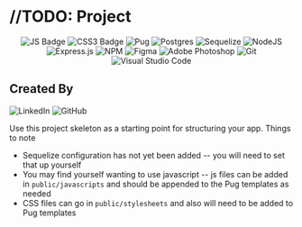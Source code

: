 # //TODO: Project

<div align="center">

![JS Badge](https://img.shields.io/badge/JavaScript-F7DF1E?style=for-the-badge&logo=javascript&logoColor=black)
![CSS3 Badge](https://img.shields.io/badge/CSS3-1572B6?style=for-the-badge&logo=css3&logoColor=white)
![Pug](https://img.shields.io/badge/Pug-E3C29B?style=for-the-badge&logo=pug&logoColor=black)
![Postgres](https://img.shields.io/badge/postgres-%23316192.svg?style=for-the-badge&logo=postgresql&logoColor=white)
![Sequelize](https://img.shields.io/static/v1?label=&message=Sequelize&color=%232F406A&style=for-the-badge&logo=Sequelize&logoColor=%2303AFEF)
![NodeJS](https://img.shields.io/badge/node.js-6DA55F?style=for-the-badge&logo=node.js&logoColor=white)
![Express.js](https://img.shields.io/badge/express.js-%23404d59.svg?style=for-the-badge&logo=express&logoColor=%2361DAFB)
![NPM](https://img.shields.io/badge/npm-CB3837?style=for-the-badge&logo=npm&logoColor=white)
![Figma](https://img.shields.io/badge/Figma-F24E1E?style=for-the-badge&logo=figma&logoColor=white)
![Adobe Photoshop](https://img.shields.io/badge/Adobe-Photoshop-31A8FF?style=for-the-badge&logo=Adobe-Photoshop&labelColor=0a446b&logoWidth=15)
![Git](https://img.shields.io/badge/git-%23F05033.svg?style=for-the-badge&logo=git&logoColor=white)
![Visual Studio Code](https://img.shields.io/badge/Visual%20Studio%20Code-0078d7.svg?style=for-the-badge&logo=visual-studio-code&logoColor=white)

</div>

## Created By



![LinkedIn](https://img.shields.io/badge/linkedin-%230077B5.svg?style=for-the-badge&logo=linkedin&logoColor=white)
![GitHub](https://img.shields.io/badge/GitHub-100000?style=for-the-badge&logo=github&logoColor=white)

Use this project skeleton as a starting point for structuring your app. Things to note
* Sequelize configuration has not yet been added -- you will need to set that up yourself
* You may find yourself wanting to use javascript -- js files can be added in `public/javascripts` and should be appended to the Pug templates as needed
* CSS files can go in `public/stylesheets` and also will need to be added to Pug templates
